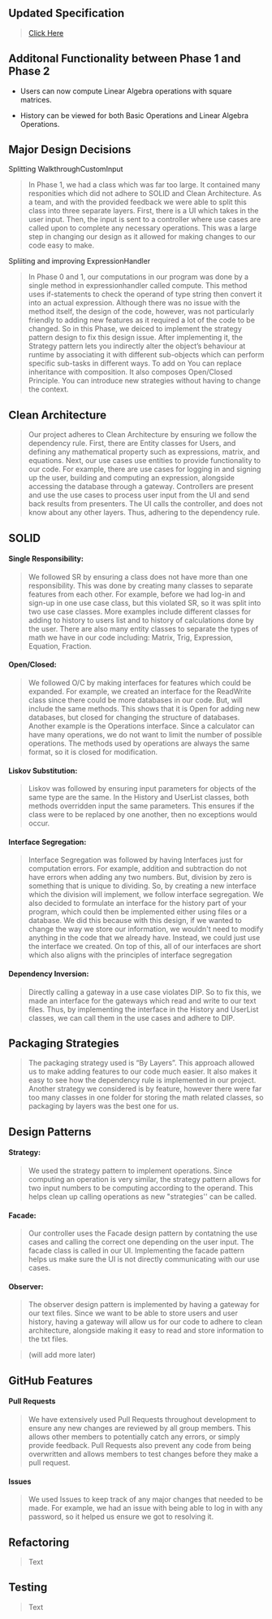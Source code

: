## Updated Specification

> [Click Here](https://github.com/CSC207-UofT/course-project-the-basis/blob/main/Markdown%20Files/Phase%202%20Markdown%20Files/specification%20phase%202.md)

## Additonal Functionality between Phase 1 and Phase 2

- Users can now compute Linear Algebra operations with square matrices.

- History can be viewed for both Basic Operations and Linear Algebra Operations.


## Major Design Decisions

Splitting WalkthroughCustomInput

> In Phase 1, we had a class which was far too large. It contained many responities which did not adhere to SOLID and Clean Architecture. As a team, and with the provided feedback we were able to split this class into three separate layers. First, there is a UI which takes in the user input. Then, the input is sent to a controller where use cases are called upon to complete any necessary operations. This was a large step in changing our design as it allowed for making changes to our code easy to make.

Spliiting and improving ExpressionHandler

> In Phase 0 and 1, our computations in our program was done by a single method in expressionhandler called compute. This method uses if-statements to check the operand of type string then convert it into an actual expression. Although there was no issue with the method itself, the design of the code, however, was not particularly friendly to adding new features as it required a lot of the code to be changed. So in this Phase, we deiced to implement the strategy pattern design to fix this design issue. After implementing it, the Strategy pattern lets you indirectly alter the object’s behaviour at runtime by associating it with different sub-objects which can perform specific sub-tasks in different ways. To add on You can replace inheritance with composition. It also composes Open/Closed Principle. You can introduce new strategies without having to change the context.

## Clean Architecture

> Our project adheres to Clean Architecture by ensuring we follow the dependency rule. First, there are Entity classes for Users, and defining any mathematical property such as expressions, matrix, and equations. Next, our use cases use entities to provide functionality to our code. For example, there are use cases for logging in and signing up the user, building and computing an expression, alongside accessing the database through a gateway. Controllers are present and use the use cases to process user input from the UI and send back results from presenters. The UI calls the controller, and does not know about any other layers. Thus, adhering to the dependency rule.


## SOLID

#### Single Responsibility:

> We followed SR by ensuring a class does not have more than one responsibility. This was done by creating many classes to separate features from each other. For example, before we had log-in and sign-up in one use case class, but this violated SR, so it was split into two use case classes. More examples include different classes for adding to history to users list and  to history of calculations done by the user. There are also many entity classes to separate the types of math we have in our code including: Matrix, Trig, Expression, Equation, Fraction.

#### Open/Closed:

> We followed O/C by making interfaces for features which could be expanded. For example, we created an interface for the ReadWrite class since there could be more databases in our code. But, will include the same methods. This shows that it is Open for adding new databases, but closed for changing the structure of databases. Another example is the Operations interface. Since a calculator can have many operations, we do not want to limit the number of possible operations. The methods used by operations are always the same format, so it is closed for modification. 

#### Liskov Substitution:

> Liskov was followed by ensuring input parameters for objects of the same type are the same. In the History and UserList classes, both methods overridden input the same parameters. This ensures if the class were to be replaced by one another, then no exceptions would occur.

#### Interface Segregation:

> Interface Segregation was followed by having Interfaces just for computation errors. For example, addition and subtraction do not have errors when adding any two numbers.  But, division by zero is something that is unique to dividing. So, by creating a new interface which the division will implement, we follow interface segregation. We also decided to formulate an interface for the history part of your program, which could then be implemented either using files or a database. We did this because with this design, if we wanted to change the way we store our information, we wouldn't need to modify anything in the code that we already have. Instead, we could just use the interface we created. On top of this, all of our interfaces are short which also aligns with the principles of interface segregation

#### Dependency Inversion:

> Directly calling a gateway in a use case violates DIP. So to fix this, we made an interface for the gateways which read and write to our text files. Thus, by implementing the interface in the History and UserList classes, we can call them in the use cases and adhere to DIP.


## Packaging Strategies

> The packaging strategy used is “By Layers”. This approach allowed us to make adding features to our code much easier. It also makes it easy to see how the dependency rule is implemented in our project. Another strategy we considered is by feature, however there were far too many classes in one folder for storing the math related classes, so packaging by layers was the best one for us.
## Design Patterns

#### Strategy:

> We used the strategy pattern to implement operations. Since computing an operation is very similar, the strategy pattern allows for two input numbers to be computing according to the operand. This helps clean up calling operations as new "strategies'' can be called.

#### Facade:

> Our controller uses the Facade design pattern by contatning the use cases and calling the correct one depending on the user input. The facade class is called in our UI. Implementing the facade pattern helps us make sure the UI is not directly communicating with our use cases.

#### Observer:

> The observer design pattern is implemented by having a gateway for our text files. Since we want to be able to store users and user history, having a gateway will allow us for our code to adhere to clean architecture, alongside making it easy to read and store information to the txt files.

> (will add more later)

## GitHub Features

#### Pull Requests

> We have extensively used Pull Requests throughout development to ensure any new changes are reviewed by all group members. This allows other members to potentially catch any errors, or simply provide feedback. Pull Requests also prevent any code from being overwritten and allows members to test changes before they make a pull request.

#### Issues

> We used Issues to keep track of any major changes that needed to be made. For example, we had an issue with being able to log in with any password, so it helped us ensure we got to resolving it.


## Refactoring

> Text

## Testing

> Text


